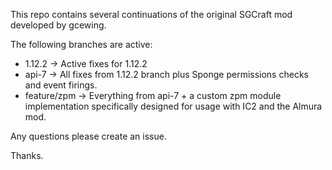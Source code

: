 This repo contains several continuations of the original SGCraft mod developed by gcewing.

The following branches are active:
- 1.12.2 -> Active fixes for 1.12.2
- api-7 -> All fixes from 1.12.2 branch plus Sponge permissions checks and event firings.
- feature/zpm -> Everything from api-7 + a custom zpm module implementation specifically designed for usage with IC2 and the Almura mod.

Any questions please create an issue.

Thanks.
